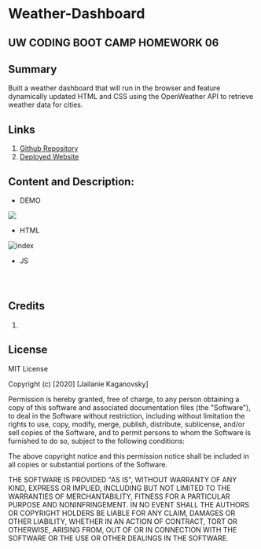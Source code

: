 # Weather-Dashboard

## UW CODING BOOT CAMP HOMEWORK 06

## Summary
Built a weather dashboard that will run in the browser and feature dynamically updated HTML and CSS using the OpenWeather API to retrieve weather data for cities.

## Links
1. [Github Repository](https://github.com/jkaganovsky/Weather-Dashboard)
1. [Deployed Website](https://jkaganovsky.github.io/Weather-Dashboard/)


## Content and Description:
* DEMO

![](./assets/images/.gif)

* HTML

![index](./assets/images/index_html.png)


* JS

![]()

![]()

![]()


## Credits
1.

## License
MIT License

Copyright (c) [2020] [Jailanie Kaganovsky]

Permission is hereby granted, free of charge, to any person obtaining a copy
of this software and associated documentation files (the "Software"), to deal
in the Software without restriction, including without limitation the rights
to use, copy, modify, merge, publish, distribute, sublicense, and/or sell
copies of the Software, and to permit persons to whom the Software is
furnished to do so, subject to the following conditions:

The above copyright notice and this permission notice shall be included in all
copies or substantial portions of the Software.

THE SOFTWARE IS PROVIDED "AS IS", WITHOUT WARRANTY OF ANY KIND, EXPRESS OR
IMPLIED, INCLUDING BUT NOT LIMITED TO THE WARRANTIES OF MERCHANTABILITY,
FITNESS FOR A PARTICULAR PURPOSE AND NONINFRINGEMENT. IN NO EVENT SHALL THE
AUTHORS OR COPYRIGHT HOLDERS BE LIABLE FOR ANY CLAIM, DAMAGES OR OTHER
LIABILITY, WHETHER IN AN ACTION OF CONTRACT, TORT OR OTHERWISE, ARISING FROM,
OUT OF OR IN CONNECTION WITH THE SOFTWARE OR THE USE OR OTHER DEALINGS IN THE
SOFTWARE.


